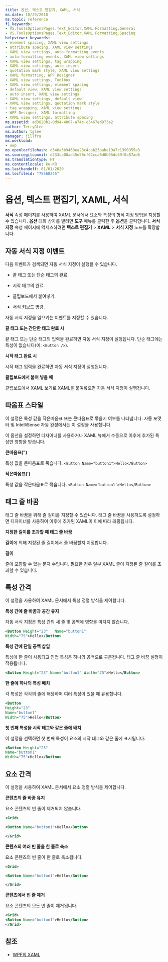 ```yaml
---
title: 옵션, 텍스트 편집기, XAML, 서식
ms.date: 10/29/2018
ms.topic: reference
f1_keywords:
- VS.ToolsOptionsPages.Text_Editor.XAML.Formatting.General
- VS.ToolsOptionsPages.Text_Editor.XAML.Formatting.Spacing
helpviewer_keywords:
- element spacing, XAML view settings
- attribute spacing, XAML view settings
- XAML view settings, auto-formatting events
- auto-formatting events, XAML view settings
- XAML view settings, tag wrapping
- XAML view settings, auto insert
- quotation mark style, XAML view settings
- XAML formatting, WPF Designer
- XAML view settings, Toolbox
- XAML view settings, element spacing
- default view, XAML view settings
- auto insert, XAML view settings
- XAML view settings, default view
- XAML view settings, quotation mark style
- tag wrapping, XAML view settings
- WPF Designer, XAML formatting
- XAML view settings, attribute spacing
ms.assetid: ad3820b1-0d94-4807-a74c-c3467ed973a2
author: TerryGLee
ms.author: tglee
manager: jillfra
ms.workload:
- uwp
ms.openlocfilehash: d340a3b9468ea23c4cab23aabe19a7c1390955a3
ms.sourcegitcommit: d233ca00ad45e50cf62cca0d0b95dc69f0a87ad6
ms.translationtype: HT
ms.contentlocale: ko-KR
ms.lasthandoff: 01/01/2020
ms.locfileid: "75568245"
---
```

# <a name="options-text-editor-xaml-formatting"></a>옵션, 텍스트 편집기, XAML, 서식

**서식** 속성 페이지를 사용하여 XAML 문서에서 요소와 특성의 형식 지정 방법을 지정할 수 있습니다. **옵션** 대화 상자를 열려면 **도구** 메뉴를 클릭한 후 **옵션**을 클릭합니다. **서식 지정** 속성 페이지에 액세스하려면 **텍스트 편집기** > **XAML** > **서식 지정** 노드를 확장합니다.

## <a name="auto-formatting-events"></a>자동 서식 지정 이벤트

다음 이벤트가 검색되면 자동 서식 지정이 실행될 수 있습니다.

- 끝 태그 또는 단순 태그의 완료.

- 시작 태그의 완료.

- 클립보드에서 붙여넣기.

- 서식 키보드 명령.

자동 서식 지정을 일으키는 이벤트를 지정할 수 있습니다.

**끝 태그 또는 간단한 태그 완료 시**

끝 태그 또는 단순 태그의 입력을 완료하면 자동 서식 지정이 실행됩니다. 단순 태그에는 특성이 없습니다(예: `<Button />`).

**시작 태그 완료 시**

시작 태그 입력을 완료하면 자동 서식 지정이 실행됩니다.

**클립보드에서 붙여 넣을 때**

클립보드에서 XAML 보기로 XAML을 붙여넣으면 자동 서식 지정이 실행됩니다.

## <a name="quotation-mark-style"></a>따옴표 스타일

이 설정은 특성 값을 작은따옴표 또는 큰따옴표로 묶을지 여부를 나타냅니다. 자동 포맷터 및 IntelliSense 자동 완성에서는 이 설정을 사용합니다.

이 옵션을 설정하면 디자이너를 사용하거나 XAML 뷰에서 수동으로 이후에 추가된 특성만 영향을 받습니다.

**큰따옴표(")**

특성 값을 큰따옴표로 묶습니다.
`<Button Name="button1">Hello</Button>`

**작은따옴표(')**

특성 값을 작은따옴표로 묶습니다.
`<Button Name='button1'>Hello</Button>`

## <a name="tag-wrapping"></a>태그 줄 바꿈

태그 줄 바꿈을 위해 줄 길이를 지정할 수 있습니다. 태그 줄 바꿈을 사용하도록 설정하면 디자이너를 사용하여 이후에 추가된 XAML이 이에 따라 래핑됩니다.

**지정한 길이를 초과할 때 태그 줄 바꿈**

**길이**에 의해 지정된 줄 길이에서 줄 바꿈할지 지정합니다.

**길이**

줄에 포함할 수 있는 문자 수입니다. 필요한 경우 일부 XAML 줄이 지정된 줄 길이를 초과할 수 있습니다.

## <a name="attribute-spacing"></a>특성 간격

이 설정을 사용하여 XAML 문서에서 특성 정렬 방식을 제어합니다.

**특성 간에 줄 바꿈과 공간 유지**

자동 서식 지정은 특성 간의 새 줄 및 공백에 영향을 미치지 않습니다.

```xml
<Button Height="23"   Name="button1"
Width="75">Hello</Button>
```

**특성 간에 단일 공백 삽입**

특성에 한 줄이 사용되고 인접 특성은 하나의 공백으로 구분됩니다. 태그 줄 바꿈 설정이 적용됩니다.

```xml
<Button Height="23" Name="button1" Width="75">Hello</Button>
```

**한 줄에 하나의 특성 배치**

각 특성은 각각의 줄에 해당하며 여러 특성이 있을 때 유용합니다.

```xml
<Button
Height="23"
Name="button1"
Width="75">Hello</Button>
```

**첫 번째 특성을 시작 태그와 같은 줄에 배치**

이 설정을 선택하면 첫 번째 특성이 요소의 시작 태그와 같은 줄에 표시됩니다.

```xml
<Button Height="23"
Name="button1"
Width="75">Hello</Button>
```

## <a name="element-spacing"></a>요소 간격

이 설정을 사용하여 XAML 문서에서 요소 정렬 방식을 제어합니다.

**콘텐츠의 줄 바꿈 유지**

요소 콘텐츠의 빈 줄이 제거되지 않습니다.

```xml
<Grid>

<Button Name="button1">Hello</Button>

</Grid>
```

**콘텐츠의 여러 빈 줄을 한 줄로 축소**

요소 콘텐츠의 빈 줄이 한 줄로 축소됩니다.

```xml
<Grid>

<Button Name="button1">Hello</Button>

</Grid>
```

**콘텐츠에서 빈 줄 제거**

요소 콘텐츠의 모든 빈 줄이 제거됩니다.

```xml
<Grid>
<Button Name="button1">Hello</Button>
</Grid>
```

## <a name="see-also"></a>참조

- [WPF의 XAML](/dotnet/framework/wpf/advanced/xaml-in-wpf)
